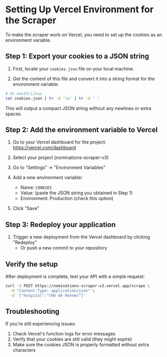 # Setting Up Vercel Environment for the Scraper

To make the scraper work on Vercel, you need to set up the cookies as an environment variable.

## Step 1: Export your cookies to a JSON string

1. First, locate your `cookies.json` file on your local machine.

2. Get the content of this file and convert it into a string format for the environment variable:

```bash
# On macOS/Linux
cat cookies.json | tr -d '\n' | tr -d ' '
```

This will output a compact JSON string without any newlines or extra spaces.

## Step 2: Add the environment variable to Vercel

1. Go to your Vercel dashboard for the project: https://vercel.com/dashboard

2. Select your project (nominations-scraper-v3)

3. Go to "Settings" → "Environment Variables"

4. Add a new environment variable:
   - Name: `COOKIES`
   - Value: (paste the JSON string you obtained in Step 1)
   - Environment: Production (check this option)

5. Click "Save"

## Step 3: Redeploy your application

1. Trigger a new deployment from the Vercel dashboard by clicking "Redeploy" 
   - Or push a new commit to your repository

## Verify the setup

After deployment is complete, test your API with a simple request:

```bash
curl -X POST https://nominations-scraper-v3.vercel.app/scrape \
  -H "Content-Type: application/json" \
  -d '{"hospital":"CHU de Rennes"}'
```

## Troubleshooting

If you're still experiencing issues:

1. Check Vercel's function logs for error messages
2. Verify that your cookies are still valid (they might expire)
3. Make sure the cookies JSON is properly formatted without extra characters 